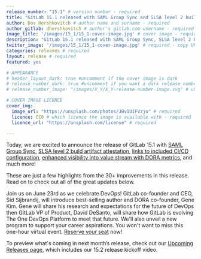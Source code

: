 ```yaml
---
release_number: "15.1" # version number - required
title: "GitLab 15.1 released with SAML Group Sync and SLSA level 2 build artifact attestation" # short title (no longer than 62 characters) - required
author: Dov Hershkovitch # author name and surname - required
author_gitlab: dhershkovitch # author's gitlab.com username - required
image_title: '/images/15_1/15_1-cover-image.jpg' # cover image - required
description: "GitLab 15.1 released with SAML Group Sync, SLSA level 2 build artifact attestation, links to included CI/CD configuration, enhanced visibility into value stream with DORA metrics and much more!" # short description - required
twitter_image: '/images/15_1/15_1-cover-image.jpg' # required - copy URL from image title section above
categories: releases # required
layout: release # required
featured: yes

# APPEARANCE
# header_layout_dark: true #uncomment if the cover image is dark
# release_number_dark: true #uncomment if you want a dark release number
# release_number_image: "/images/X_Y/X_Y-release-number-image.svg" # uncomment if you want a svg image to replace the release number that normally overlays the background image

# COVER IMAGE LICENCE
cover_img:
  image_url: "https://unsplash.com/photos/JBvIUIFVzjo" # required
  licence: CC0 # which licence the image is available with - required
  licence_url: "https://unsplash.com/license" # required

---
```


<!--
This is the release blog post file. Add here the introduction only.
All remaining content goes into data/release-posts/.

**Use the merge request template "Release-Post", and please set the calendar due
date for each stage (general contributions, review).**

Read through the Release Posts Handbook for more information:
https://about.gitlab.com/handbook/marketing/blog/release-posts/#introduction
-->

Today, we are excited to announce the release of GitLab 15.1 with [SAML Group Sync](#saml-group-sync-for-self-managed-gitlab), [SLSA level 2 build artifact attestation](#slsa-2-attestation-included-for-build-artifacts), [links to included CI/CD configuration](#link-to-included-cicd-configuration-from-the-pipeline-editor), [enhanced visibility into value stream with DORA metrics](#enhancing-visibility-into-value-stream-with-dora-metrics), and much more!

These are just a few highlights from the 30+ improvements in this release. Read on to check out all of the great updates below.

Join us on June 23rd as we celebrate DevOps! GitLab co-founder and CEO, Sid Sijbrandij, will introduce best-selling author and DORA co-founder, Gene Kim. Gene will share his research and expectations for the future of DevOps then GitLab VP of Product, David DeSanto, will share how GitLab is evolving The One DevOps Platform to meet that future. We'll also unveil a new program to support your career aspirations. You won't want to miss this one-hour virtual event. [Reserve your seat](https://page.gitlab.com/fifteen) now!

To preview what's coming in next month’s release, check out our [Upcoming Releases page](/direction/kickoff/), which includes our 15.2 release kickoff video.

